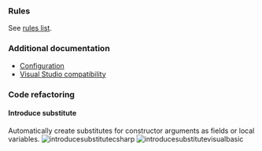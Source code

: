 ﻿### Rules

See [rules list](rules/README.md).

### Additional documentation

* [Configuration](Configuration.md)
* [Visual Studio compatibility](Compatibility.md)

### Code refactoring

#### Introduce substitute

Automatically create substitutes for constructor arguments as fields or local variables.
![introducesubstitutecsharp](https://user-images.githubusercontent.com/7378346/77374918-54832d80-6d6c-11ea-965a-eb96080bf8cd.gif)
![introducesubstitutevisualbasic](https://user-images.githubusercontent.com/7378346/77374922-564cf100-6d6c-11ea-8fca-96d8a9724b36.gif)
